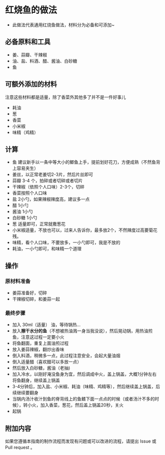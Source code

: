 # 红烧鱼的做法

- 此做法代表通用红烧鱼做法，材料分为必备和可添加~

## 必备原料和工具

- 姜、蒜瓣、干辣椒
- 油、盐、料酒、醋、酱油、白砂糖
- 鱼

## 可额外添加的材料

注意这些材料都是适量，除了香菜外其他多了并不是一件好事儿

- 耗油
- 葱
- 香菜
- 小米椒
- 味精（鸡精）

## 计算

* 鱼 建议新手以一条中等大小的鲫鱼上手，提前划好花刀，方便成熟（不然鱼背上容易夹生）
* 姜丝，以正常老姜切2-3片，然后片丝即可
* 蒜瓣 3-4 个，拍碎或者切碎或者切片
* 干辣椒（依照个人口味）2-3个，切碎
* 香菜按照个人口味
* 盐 2小勺，如果辣椒辣度高，建议多一点
* 醋 1小勺
* 酱油 1小勺
* 白砂糖 1小勺
* 葱 适量即可，正常就撒葱花
* 小米椒适量，不放也可以，过来人告诉你，最多放2个，不然辣度过高要菊花残。
* 味精，看个人口味，不要放多，一小勺即可，我是不放的
* 耗油，一小勺即可，和味精一个道理

## 操作

### 原材料准备

* 姜蒜准备好，切碎
* 干辣椒切碎，和姜蒜一起

### 最终步骤

* 加入 30ml（适量） 油，等待锅热...
* 放入**擦干水分的鱼**（不想被热油溅一身当我没说），然后晃动锅，用热油煎鱼，注意这过程一定要小火
* 将鱼翻面，重复上面油煎过程
* 放入姜蒜辣椒，翻炒出香味
* 倒入料酒，稍微多一点，此过程注意安全，会起大量油烟
* 倒入适量醋（喜欢醋可以多放一点）
* 然后放入白砂糖，酱油（老抽)
* 加入冷水，以刚好淹没鱼身为宜，然后调成中火，盖上锅盖，大概1分钟左右将鱼翻身，继续盖上锅盖
* 3-4分钟后，加入盐、小米椒、耗油（味精、鸡精等），然后继续盖上锅盖，后续继续要翻身
* 当锅内汤汁收汁到鱼的脊背线上的鱼鳍下面一点点的时候（或者汤汁不多的时候），转小火，加入香菜，葱花，然后盖上锅盖20秒，关火
* 起锅

## 附加内容

如果您遵循本指南的制作流程而发现有问题或可以改进的流程，请提出 Issue 或 Pull request 。

